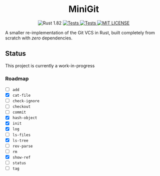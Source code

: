 <h1 align="center">
  MiniGit
</h1>

<p align="center">
  <img alt="Rust 1.82" src="https://img.shields.io/badge/1.82-grey?style=flat&logo=rust&logoColor=orange&color=%232A2A2A">

  <a href="https://github.com/mkpro118/mini-git/actions/workflows/tests.yml">
    <img alt="Tests" src="https://github.com/mkpro118/mini-git/actions/workflows/tests.yml/badge.svg?event=pull_request">
  </a>

  <a href="https://github.com/mkpro118/mini-git/actions/workflows/clippy.yml">
    <img alt="Tests" src="https://github.com/mkpro118/mini-git/actions/workflows/clippy.yml/badge.svg">
  </a>
  
  <a href="https://github.com/mkpro118/mini-git/blob/main/LICENSE">
    <img alt="MIT LICENSE" src="https://img.shields.io/badge/License-MIT-blue?style=flat&labelColor=%233f3f3f"/>
  </a>
</p>

<p align="center">

  A smaller re-implementation of the Git VCS in Rust, built completely from scratch with *zero* dependencies.

</p>

## Status

This project is currently a work-in-progress

### Roadmap

- [ ] `add`
- [x] `cat-file`
- [ ] `check-ignore`
- [ ] `checkout`
- [ ] `commit`
- [x] `hash-object`
- [x] `init`
- [x] `log`
- [ ] `ls-files`
- [x] `ls-tree`
- [ ] `rev-parse`
- [ ] `rm`
- [x] `show-ref`
- [ ] `status`
- [ ] `tag`
